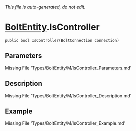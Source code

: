 *This file is auto-generated, do not edit.*

# [BoltEntity](Types/BoltEntity.md).IsController
`public bool IsController(BoltConnection connection)`
## Parameters
Missing File 'Types/BoltEntity/M/IsController_Parameters.md'
## Description
Missing File 'Types/BoltEntity/M/IsController_Description.md'
## Example
Missing File 'Types/BoltEntity/M/IsController_Example.md'
